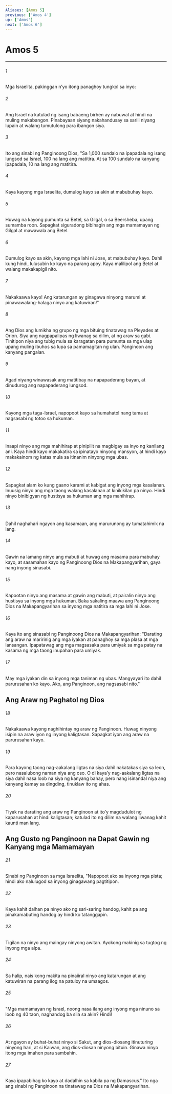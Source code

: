 ```yaml
---
Aliases: [Amos 5]
previous: ['Amos 4']
up: ['Amos']
next: ['Amos 6']
---
```

# Amos 5

***

###### 1
Mga Israelita, pakinggan nʼyo itong panaghoy tungkol sa inyo: 

###### 2
Ang Israel na katulad ng isang babaeng birhen ay nabuwal at hindi na muling makabangon. Pinabayaan siyang nakahandusay sa sarili niyang lupain at walang tumutulong para ibangon siya. 

###### 3
Ito ang sinabi ng Panginoong Dios, "Sa 1,000 sundalo na ipapadala ng isang lungsod sa Israel, 100 na lang ang matitira. At sa 100 sundalo na kanyang ipapadala, 10 na lang ang matitira. 

###### 4
Kaya kayong mga Israelita, dumulog kayo sa akin at mabubuhay kayo. 

###### 5
Huwag na kayong pumunta sa Betel, sa Gilgal, o sa Beersheba, upang sumamba roon. Sapagkat siguradong bibihagin ang mga mamamayan ng Gilgal at mawawala ang Betel. 

###### 6
Dumulog kayo sa akin, kayong mga lahi ni Jose, at mabubuhay kayo. Dahil kung hindi, lulusubin ko kayo na parang apoy. Kaya malilipol ang Betel at walang makakapigil nito. 

###### 7
Nakakaawa kayo! Ang katarungan ay ginagawa ninyong marumi at pinawawalang-halaga ninyo ang katuwiran!" 

###### 8
Ang Dios ang lumikha ng grupo ng mga bituing tinatawag na Pleyades at Orion. Siya ang nagpapalipas ng liwanag sa dilim, at ng araw sa gabi. Tinitipon niya ang tubig mula sa karagatan para pumunta sa mga ulap upang muling ibuhos sa lupa sa pamamagitan ng ulan. Panginoon ang kanyang pangalan. 

###### 9
Agad niyang winawasak ang matitibay na napapaderang bayan, at dinudurog ang napapaderang lungsod. 

###### 10
Kayong mga taga-Israel, napopoot kayo sa humahatol nang tama at nagsasabi ng totoo sa hukuman. 

###### 11
Inaapi ninyo ang mga mahihirap at pinipilit na magbigay sa inyo ng kanilang ani. Kaya hindi kayo makakatira sa ipinatayo ninyong mansyon, at hindi kayo makakainom ng katas mula sa itinanim ninyong mga ubas. 

###### 12
Sapagkat alam ko kung gaano karami at kabigat ang inyong mga kasalanan. Inuusig ninyo ang mga taong walang kasalanan at kinikikilan pa ninyo. Hindi ninyo binibigyan ng hustisya sa hukuman ang mga mahihirap. 

###### 13
Dahil naghahari ngayon ang kasamaan, ang marurunong ay tumatahimik na lang. 

###### 14
Gawin na lamang ninyo ang mabuti at huwag ang masama para mabuhay kayo, at sasamahan kayo ng Panginoong Dios na Makapangyarihan, gaya nang inyong sinasabi. 

###### 15
Kapootan ninyo ang masama at gawin ang mabuti, at pairalin ninyo ang hustisya sa inyong mga hukuman. Baka sakaling maawa ang Panginoong Dios na Makapangyarihan sa inyong mga natitira sa mga lahi ni Jose. 

###### 16
Kaya ito ang sinasabi ng Panginoong Dios na Makapangyarihan: "Darating ang araw na maririnig ang mga iyakan at panaghoy sa mga plasa at mga lansangan. Ipapatawag ang mga magsasaka para umiyak sa mga patay na kasama ng mga taong inupahan para umiyak. 

###### 17
May mga iyakan din sa inyong mga taniman ng ubas. Mangyayari ito dahil parurusahan ko kayo. Ako, ang Panginoon, ang nagsasabi nito." 

## Ang Araw ng Paghatol ng Dios 

###### 18
Nakakaawa kayong naghihintay ng araw ng Panginoon. Huwag ninyong isipin na araw iyon ng inyong kaligtasan. Sapagkat iyon ang araw na parurusahan kayo. 

###### 19
Para kayong taong nag-aakalang ligtas na siya dahil nakatakas siya sa leon, pero nasalubong naman niya ang oso. O di kayaʼy nag-aakalang ligtas na siya dahil nasa loob na siya ng kanyang bahay, pero nang isinandal niya ang kanyang kamay sa dingding, tinuklaw ito ng ahas. 

###### 20
Tiyak na darating ang araw ng Panginoon at itoʼy magdudulot ng kaparusahan at hindi kaligtasan; katulad ito ng dilim na walang liwanag kahit kaunti man lang.

## Ang Gusto ng Panginoon na Dapat Gawin ng Kanyang mga Mamamayan 

###### 21
Sinabi ng Panginoon sa mga Israelita, "Napopoot ako sa inyong mga pista; hindi ako nalulugod sa inyong ginagawang pagtitipon. 

###### 22
Kaya kahit dalhan pa ninyo ako ng sari-saring handog, kahit pa ang pinakamabuting handog ay hindi ko tatanggapin. 

###### 23
Tigilan na ninyo ang maingay ninyong awitan. Ayokong makinig sa tugtog ng inyong mga alpa. 

###### 24
Sa halip, nais kong makita na pinaiiral ninyo ang katarungan at ang katuwiran na parang ilog na patuloy na umaagos. 

###### 25
"Mga mamamayan ng Israel, noong nasa ilang ang inyong mga ninuno sa loob ng 40 taon, naghandog ba sila sa akin? Hindi! 

###### 26
At ngayon ay buhat-buhat ninyo si Sakut, ang dios-diosang itinuturing ninyong hari, at si Kaiwan, ang dios-diosan ninyong bituin. Ginawa ninyo itong mga imahen para sambahin. 

###### 27
Kaya ipapabihag ko kayo at dadalhin sa kabila pa ng Damascus." Ito nga ang sinabi ng Panginoon na tinatawag na Dios na Makapangyarihan.
